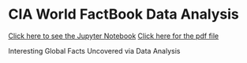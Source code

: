 # CIA World FactBook Data Analysis
[Click here to see the Jupyter Notebook](Analyze+CIA+Factbook+Data.ipynb)
[Click here for the pdf file](Analyze+CIA+Factbook+Data.pdf)

 Interesting Global Facts Uncovered via Data Analysis

